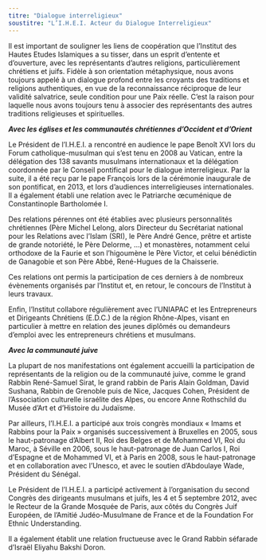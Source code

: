 ```yaml
---
titre: "Dialogue interreligieux"
soustitre: "L’I.H.E.I. Acteur du Dialogue Interreligieux"
---
```


Il est important de souligner les liens de coopération que l’Institut des Hautes Etudes Islamiques a su tisser, dans un esprit d’entente et d’ouverture, avec les représentants d’autres religions, particulièrement chrétiens et juifs. Fidèle à son orientation métaphysique, nous avons toujours appelé à un dialogue profond entre les croyants des traditions et religions authentiques, en vue de la reconnaissance réciproque de leur validité salvatrice, seule condition pour une Paix réelle. C’est la raison pour laquelle nous avons toujours tenu à associer des représentants des autres traditions religieuses et spirituelles.

***Avec les églises et les communautés chrétiennes d’Occident et d’Orient***

Le Président de l’I.H.E.I. a rencontré en audience le pape Benoît XVI lors du Forum catholique-musulman qui s’est tenu en 2008 au Vatican, entre la délégation des 138 savants musulmans internationaux et la délégation coordonnée par le Conseil pontifical pour le dialogue interreligieux. Par la suite, il a été reçu par le pape François lors de la cérémonie inaugurale de son pontificat, en 2013, et lors d’audiences interreligieuses internationales. Il a également établi une relation avec le Patriarche œcuménique de Constantinople Bartholomée I.

Des relations pérennes ont été établies avec plusieurs personnalités chrétiennes (Père Michel Lelong, alors Directeur du Secrétariat national pour les Relations avec l’Islam (SRI), le Père André Gence, prêtre et artiste de grande notoriété, le Père Delorme, …) et monastères, notamment celui orthodoxe de la Faurie et son l’higoumène le Père Victor, et celui bénédictin de Ganagobie et son Père Abbé, René-Hugues de la Chaisserie.

Ces relations ont permis la participation de ces derniers à de nombreux évènements organisés par l’Institut et, en retour, le concours de l’Institut à leurs travaux.

Enfin, l’Institut collabore régulièrement avec l’UNIAPAC et les Entrepreneurs et Dirigeants Chrétiens (E.D.C.) de la région Rhône-Alpes, visant en particulier à mettre en relation des jeunes diplômés ou demandeurs d’emploi avec les entrepreneurs chrétiens et musulmans.

***Avec la communauté juive***

La plupart de nos manifestations ont également accueilli la participation de représentants de la religion ou de la communauté juive, comme le grand Rabbin René-Samuel Sirat, le grand rabbin de Paris Alain Goldman, David Sushana, Rabbin de Grenoble puis de Nice, Jacques Cohen, Président de l’Association culturelle israélite des Alpes, ou encore Anne Rothschild du Musée d’Art et d’Histoire du Judaïsme.

Par ailleurs, l’I.H.E.I. a participé aux trois congrès mondiaux « Imams et Rabbins pour la Paix » organisés successivement à Bruxelles en 2005, sous le haut-patronage d’Albert II, Roi des Belges et de Mohammed VI, Roi du Maroc, à Séville en 2006, sous le haut-patronage de Juan Carlos I, Roi d’Espagne et de Mohammed VI, et à Paris en 2008, sous le haut-patronage et en collaboration avec l’Unesco, et avec le soutien d’Abdoulaye Wade, Président du Sénégal.

Le Président de l’I.H.E.I. a participé activement à l’organisation du second Congrès des dirigeants musulmans et juifs, les 4 et 5 septembre 2012, avec le Recteur de la Grande Mosquée de Paris, aux côtés du Congrès Juif Européen, de l’Amitié Judéo-Musulmane de France et de la Foundation For Ethnic Understanding.

Il a également établit une relation fructueuse avec le Grand Rabbin séfarade d’Israël Eliyahu Bakshi Doron.
